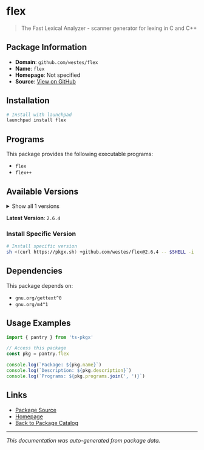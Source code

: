 # flex

> The Fast Lexical Analyzer - scanner generator for lexing in C and C++

## Package Information

- **Domain**: `github.com/westes/flex`
- **Name**: `flex`
- **Homepage**: Not specified
- **Source**: [View on GitHub](https://github.com/pkgxdev/pantry/tree/main/projects/github.com/westes/flex/package.yml)

## Installation

```bash
# Install with launchpad
launchpad install flex
```

## Programs

This package provides the following executable programs:

- `flex`
- `flex++`

## Available Versions

<details>
<summary>Show all 1 versions</summary>

- `2.6.4`

</details>

**Latest Version**: `2.6.4`

### Install Specific Version

```bash
# Install specific version
sh <(curl https://pkgx.sh) +github.com/westes/flex@2.6.4 -- $SHELL -i
```

## Dependencies

This package depends on:

- `gnu.org/gettext^0`
- `gnu.org/m4^1`

## Usage Examples

```typescript
import { pantry } from 'ts-pkgx'

// Access this package
const pkg = pantry.flex

console.log(`Package: ${pkg.name}`)
console.log(`Description: ${pkg.description}`)
console.log(`Programs: ${pkg.programs.join(', ')}`)
```

## Links

- [Package Source](https://github.com/pkgxdev/pantry/tree/main/projects/github.com/westes/flex/package.yml)
- [Homepage](#)
- [Back to Package Catalog](../package-catalog.md)

---

*This documentation was auto-generated from package data.*
